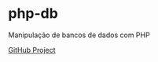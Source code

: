 # php-db
Manipulação de bancos de dados com PHP

[GitHub Project](https://github.com/users/Viniciusalopes/projects/4)
